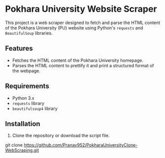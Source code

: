 # Pokhara University Website Scraper

This project is a web scraper designed to fetch and parse the HTML content of the Pokhara University (PU) website using Python's `requests` and `BeautifulSoup` libraries.

## Features
- Fetches the HTML content of the Pokhara University homepage.
- Parses the HTML content to prettify it and print a structured format of the webpage.

## Requirements
- Python 3.x
- `requests` library
- `beautifulsoup4` library

## Installation

1. Clone the repository or download the script file.

git clone https://github.com/Pranav952/PokharaUniversityClone-WebScraping.git

